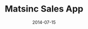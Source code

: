 ---
layout: default
title: Matsinc Sales App
modal-id: 5
date: 2014-07-15
img: matsinc.jpg
alt: Matsinc Sales App
project-date: Early 2015
client: IdDigital
category: CakePHP, HTML5, Javascript, Web App Development, Project Management
description: Front-line sales tool, which streamlines the Quote -> Order process while in-store with a customer. The many (often unique) factors involved in calculating quotes for mats made this a fun challenge - and now they no longer have to do this manually :)<br><br>The app also included a multi-tiered user system, admin panels for fine-tuning prices/discounts panels, and few other handy features.

---